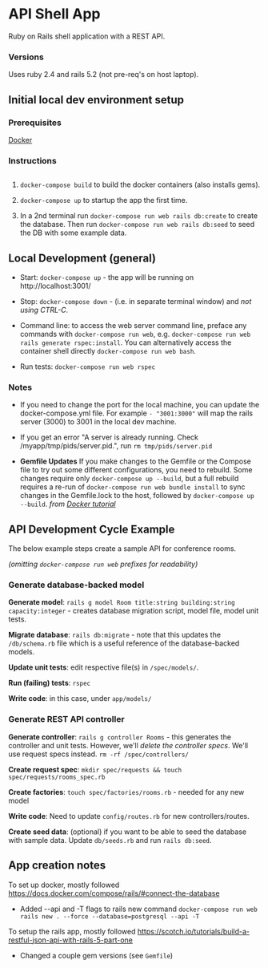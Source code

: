 # API Shell App

Ruby on Rails shell application with a REST API.

### Versions

Uses ruby 2.4 and rails 5.2 (not pre-req's on host laptop).

## Initial local dev environment setup

### Prerequisites

[Docker](https://docs.docker.com/install/)

### Instructions

##

1. `docker-compose build` to build the docker containers (also installs gems).

2. `docker-compose up` to startup the app the first time.

3. In a 2nd terminal run `docker-compose run web rails db:create` to create the database. Then run `docker-compose run web rails db:seed` to seed the DB with some example data.

## Local Development (general)

 * Start: `docker-compose up` - the app will be running on http://localhost:3001/

 * Stop: `docker-compose down` - (i.e. in separate terminal window) and *not using CTRL-C*.

 * Command line: to access the web server command line, preface any commands with `docker-compose run web`, e.g. `docker-compose run web rails generate rspec:install`. You can alternatively access the container shell directly `docker-compose run web bash`.

 * Run tests: `docker-compose run web rspec`

### Notes

 * If you need to change the port for the local machine, you can update the docker-compose.yml file. For example `- "3001:3000"` will map the rails server (3000) to 3001 in the local dev machine.

 * If you get an error "A server is already running. Check /myapp/tmp/pids/server.pid.", run `rm tmp/pids/server.pid`

 * **Gemfile Updates** If you make changes to the Gemfile or the Compose file to try out some different configurations, you need to rebuild. Some changes require only `docker-compose up --build`, but a full rebuild requires a re-run of `docker-compose run web bundle install` to sync changes in the Gemfile.lock to the host, followed by `docker-compose up --build`. *from [Docker tutorial](https://docs.docker.com/install/)*

## API Development Cycle Example

The below example steps create a sample API for conference rooms.

*(omitting `docker-compose run web` prefixes for readability)*

### Generate database-backed model

__Generate model__: `rails g model Room title:string building:string capacity:integer` - creates database migration script, model file, model unit tests.

__Migrate database__: `rails db:migrate` - note that this updates the `/db/schema.rb` file which is a useful reference of the database-backed models.

__Update unit tests__: edit respective file(s) in `/spec/models/`.

__Run (failing) tests__: `rspec`

__Write code__: in this case, under `app/models/`

### Generate REST API controller

__Generate controller__: `rails g controller Rooms` - this generates the controller and unit tests. However, we'll *delete the controller specs*. We'll use request specs instead. `rm -rf /spec/controllers/`

__Create request spec__: `mkdir spec/requests && touch spec/requests/rooms_spec.rb`

__Create factories__: `touch spec/factories/rooms.rb` - needed for any new model

__Write code__: Need to update `config/routes.rb` for new controllers/routes.

__Create seed data__: (optional) if you want to be able to seed the database with sample data. Update `db/seeds.rb` and run `rails db:seed`.

## App creation notes

To set up docker, mostly followed https://docs.docker.com/compose/rails/#connect-the-database

  * Added --api and -T flags to rails new command `docker-compose run web rails new . --force --database=postgresql --api -T`

To setup the rails app, mostly followed https://scotch.io/tutorials/build-a-restful-json-api-with-rails-5-part-one

 * Changed a couple gem versions (see `Gemfile`)
